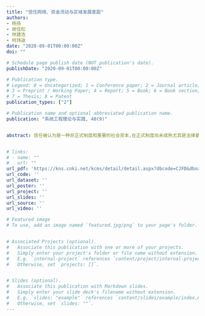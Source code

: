```yaml
---
title: "信任网络、资金流动与区域发展差距"
authors:
- 杨扬
- 谢佳松
- 林建浩
- 柯玮迪
date: "2020-09-01T00:00:00Z"
doi: ""

# Schedule page publish date (NOT publication's date).
publishDate: "2020-09-01T00:00:00Z"

# Publication type.
# Legend: 0 = Uncategorized; 1 = Conference paper; 2 = Journal article;
# 3 = Preprint / Working Paper; 4 = Report; 5 = Book; 6 = Book section;
# 7 = Thesis; 8 = Patent
publication_types: ["2"]

# Publication name and optional abbreviated publication name.
publication: "系统工程理论与实践, 40(9)"


abstract: 信任被认为是一种非正式制度和重要的社会资本,在正式制度尚未成熟尤其是法律基础薄弱的地区具有重要作用,能够弥补正式制度的缺陷,降低交易成本.利用中国人民银行大额支付系统和中国企业家调查系统的数据,本文首先考察了省际双边信任对地区间资金流动的因果影响.结果表明,来源地对目标地的信任水平会显著促进资金从来源地流入目标地.通过进一步构造基于地理关联、文化关联和信任关联的信任网络,我们发现信任网络的溢出效应对资金流动的促进作用大于来源地对目标地信任的直接影响.此外,两个地区间的双边信任差距越大,会引致更大的资金流动差异,进而扩大区域发展差距.本文从社会资本角度为中国区域发展不平衡现象给予了新的解释,并提出相应的政策建议. 


# links:
# - name: ""
#   url: ""
url_pdf: 'https://kns.cnki.net/kcms/detail/detail.aspx?dbcode=CJFD&dbname=CJFDLAST2020&filename=XTLL202009002&uniplatform=NZKPT&v=BTKKYpfgWExckHxwR8Hetv6Syj2DUTvODcyrXDYKPRBCzdwbCN0isp0jwiWNj6Ak'
url_code: ''
url_dataset: ''
url_poster: ''
url_project: ''
url_slides: ''
url_source: ''
url_video: ''

# Featured image
# To use, add an image named `featured.jpg/png` to your page's folder. 


# Associated Projects (optional).
#   Associate this publication with one or more of your projects.
#   Simply enter your project's folder or file name without extension.
#   E.g. `internal-project` references `content/project/internal-project/index.md`.
#   Otherwise, set `projects: []`.


# Slides (optional).
#   Associate this publication with Markdown slides.
#   Simply enter your slide deck's filename without extension.
#   E.g. `slides: "example"` references `content/slides/example/index.md`.
#   Otherwise, set `slides: ""`.
---
```

